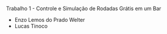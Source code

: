 Trabalho 1 - Controle e Simulação de Rodadas Grátis em um Bar

- Enzo Lemos do Prado Welter
- Lucas Tinoco

